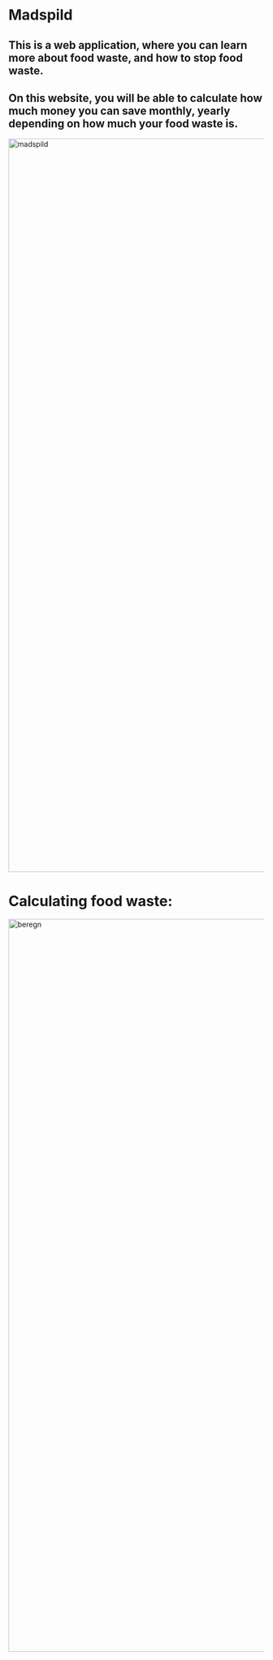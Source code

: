 # Madspild

## This is a web application, where you can learn more about food waste, and how to stop food waste.
## On this website, you will be able to calculate how much money you can save monthly, yearly depending on how much your food waste is.


<img width="1440" alt="madspild" src="https://user-images.githubusercontent.com/92215742/163459508-fa7803c4-e76c-46a8-8f92-64fe3a492227.png">


# Calculating food waste:
<img width="1439" alt="beregn" src="https://user-images.githubusercontent.com/92215742/163460274-d7d4dcf0-d40c-44d9-90c0-2f4d5a9f3cba.png">
